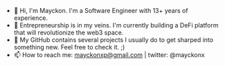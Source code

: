 - 👋 Hi, I'm Mayckon. I'm a Software Engineer with 13+ years of experience. 
- 🚀 Entrepreneurship is in my veins. I'm currently building a DeFi platform that will revolutionize the web3 space. 
- 👀 My GitHub contains several projects I usually do to get sharped into something new. Feel free to check it. ;)
- 📫 How to reach me: mayckonxp@gmail.com | twitter: @mayckonx

<!---
mayckonx/mayckonx is a ✨ special ✨ repository because its `README.md` (this file) appears on your GitHub profile.
You can click the Preview link to take a look at your changes.
--->
